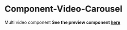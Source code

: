 # Component-Video-Carousel
Multi video component
**See the preview component [here](https://mediativecreative.github.io/Component-Video-Carousel/)**
